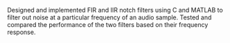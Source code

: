Designed and implemented FIR and IIR notch filters using C and MATLAB to filter out noise at a particular frequency of an audio sample. Tested and compared the performance of the two filters based on their frequency response.
